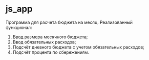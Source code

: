 # js_app
Программа для расчета бюджета на месяц. 
Реализованный функционал:
1. Ввод размера месячного бюджета;
2. Ввод обязательных расходов;
3. Подсчёт дневного бюджета с учетом обязательных расходов;
4. Подсчёт процента по сбережениям. 

